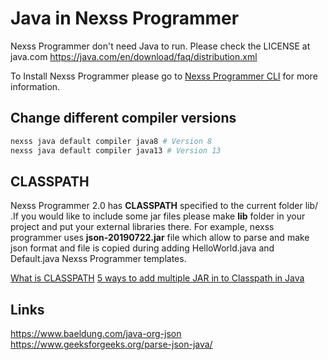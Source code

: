 # Java in Nexss Programmer

Nexss Programmer don't need Java to run. Please check the LICENSE at java.com <https://java.com/en/download/faq/distribution.xml>

To Install Nexss Programmer please go to [Nexss Programmer CLI](https://github.com/nexssp/cli#readme) for more information.

## Change different compiler versions

```sh
nexss java default compiler java8 # Version 8
nexss java default compiler java13 # Version 13
```

## CLASSPATH

Nexss Programmer 2.0 has **CLASSPATH** specified to the current folder lib/ .If you would like to include some jar files please make **lib** folder in your project and put your external libraries there. For example, nexss programmer uses **json-20190722.jar** file which allow to parse and make json format and file is copied during adding HelloWorld.java and Default.java Nexss Programmer templates.

[What is CLASSPATH](<https://en.wikipedia.org/wiki/Classpath_(Java)>)
[5 ways to add multiple JAR in to Classpath in Java](https://javarevisited.blogspot.com/2012/10/5-ways-to-add-multiple-jar-to-classpath-java.html)

## Links

<https://www.baeldung.com/java-org-json>  
<https://www.geeksforgeeks.org/parse-json-java/>
